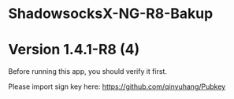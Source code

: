 # ShadowsocksX-NG-R8-Bakup
# Version 1.4.1-R8 (4)
Before running this app, you should verify it first.

Please import sign key here: https://github.com/qinyuhang/Pubkey


